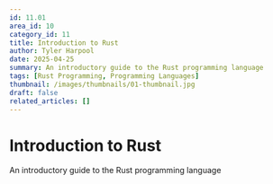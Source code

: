 ```yaml
---
id: 11.01
area_id: 10
category_id: 11
title: Introduction to Rust
author: Tyler Harpool
date: 2025-04-25
summary: An introductory guide to the Rust programming language
tags: [Rust Programming, Programming Languages]
thumbnail: /images/thumbnails/01-thumbnail.jpg
draft: false
related_articles: []
---
```


# Introduction to Rust

An introductory guide to the Rust programming language
